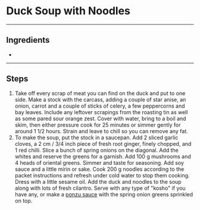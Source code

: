# Duck Soup with Noodles

---

## Ingredients

* 

---

## Steps

1.  Take off every scrap of meat you can find on the duck and put to one side. Make a stock with the carcass, adding a couple of star anise, an onion, carrot and a couple of sticks of celery, a few peppercorns and bay leaves. Include any leftover scrapings from the roasting tin as well as some pared sour orange zest. Cover with water, bring to a boil and skim, then either pressure cook for 25 minutes or simmer gently for around 1 1/2 hours. Strain and leave to chill so you can remove any fat.
2.  To make the soup, put the stock in a saucepan. Add 2 sliced garlic cloves, a 2 cm / 3/4 inch piece of fresh root ginger, finely chopped, and 1 red chilli. Slice a bunch of spring onions on the diagonal. Add the whites and reserve the greens for a garnish. Add 100 g mushrooms and 4 heads of oriental greens. Simmer and taste for seasoning. Add soy sauce and a little mirin or sake. Cook 200 g noodles according to the packet instructions and refresh under cold water to stop them cooking. Dress with a little sesame oil. Add the duck and noodles to the soup along with lots of fresh cilantro. Serve with any type of "kosho" if you have any, or make a [ponzu sauce](https://github.com/EanNewton/Citrus/blob/master/Main%20Dishes/Tonkatsu%20with%20Yuzu%20Coleslaw%20and%20Ponzu.md) with the spring onion greens sprinkled on top.